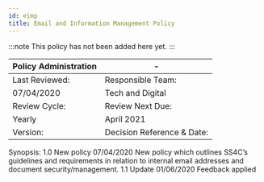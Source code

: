 ```yaml
---
id: eimp
title: Email and Information Management Policy
---
```


:::note
This policy has not been added here yet.
:::


| Policy Administration | -|
|-----------------------| -|
|Last Reviewed: | Responsible Team: |
|07/04/2020|Tech and Digital|
|Review Cycle:|Review Next Due:|
|Yearly|April 2021|
|Version:|Decision Reference & Date:|
Synopsis:
1.0
New policy 07/04/2020
New policy which outlines SS4C’s guidelines and requirements in relation to internal email addresses and document security/management.
1.1
Update 01/06/2020
Feedback applied

